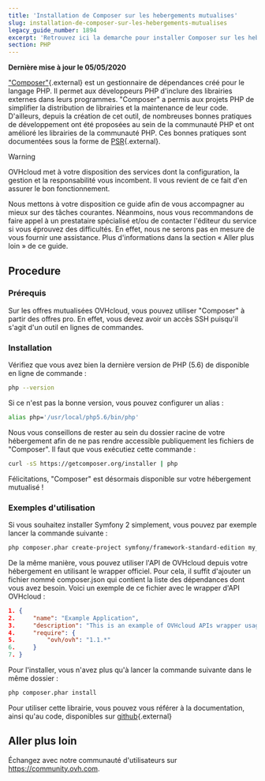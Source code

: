 ```yaml
---
title: 'Installation de Composer sur les hebergements mutualises'
slug: installation-de-composer-sur-les-hebergements-mutualises
legacy_guide_number: 1894
excerpt: 'Retrouvez ici la demarche pour installer Composer sur les hebergements mutualises.'
section: PHP
---
```


**Dernière mise à jour le 05/05/2020**

["Composer"](https://getcomposer.org/){.external} est un gestionnaire de dépendances créé pour le langage PHP. Il permet aux développeurs PHP d'inclure des librairies externes dans leurs programmes. "Composer" a permis aux projets PHP de simplifier la distribution de librairies et la maintenance de leur code. D'ailleurs, depuis la création de cet outil, de nombreuses bonnes pratiques de développement ont été proposées au sein de la communauté PHP et ont amélioré les librairies de la communauté PHP. Ces bonnes pratiques sont documentées sous la forme de [PSR](http://www.php-fig.org/){.external}.

> [!warning]
>
> OVHcloud met à votre disposition des services dont la configuration, la gestion et la responsabilité vous incombent. Il vous revient de ce fait d'en assurer le bon fonctionnement.
> 
> Nous mettons à votre disposition ce guide afin de vous accompagner au mieux sur des tâches courantes. Néanmoins, nous vous recommandons de faire appel à un prestataire spécialisé et/ou de contacter l'éditeur du service si vous éprouvez des difficultés. En effet, nous ne serons pas en mesure de vous fournir une assistance. Plus d'informations dans la section « Aller plus loin » de ce guide.
> 


## Procedure

### Prérequis
Sur les offres mutualisées OVHcloud, vous pouvez utiliser "Composer" à partir des offres pro. En effet, vous devez avoir un accès SSH puisqu'il s'agit d'un outil en lignes de commandes.


### Installation
Vérifiez que vous avez bien la dernière version de PHP (5.6) de disponible en ligne de commande :


```bash
php --version
```

Si ce n'est pas la bonne version, vous pouvez configurer un alias :


```bash
alias php='/usr/local/php5.6/bin/php'
```

Nous vous conseillons de rester au sein du dossier racine de votre hébergement afin de ne pas rendre accessible publiquement les fichiers de "Composer". Il faut que vous exécutiez cette commande :


```bash
curl -sS https://getcomposer.org/installer | php
```

Félicitations, "Composer" est désormais disponible sur votre hébergement mutualisé !


### Exemples d'utilisation
Si vous souhaitez installer Symfony 2 simplement, vous pouvez par exemple lancer la commande suivante :


```bash
php composer.phar create-project symfony/framework-standard-edition my_project_name "2.7.*"
```

De la même manière, vous pouvez utiliser l'API de OVHcloud depuis votre hébergement en utilisant le wrapper officiel. Pour cela, il suffit d'ajouter un fichier nommé composer.json qui contient la liste des dépendances dont vous avez besoin. Voici un exemple de ce fichier avec le wrapper d'API OVHcloud :


```json
1. {
2.     "name": "Example Application",
3.     "description": "This is an example of OVHcloud APIs wrapper usage",
4.     "require": {
5.         "ovh/ovh": "1.1.*"
6.     }
7. }
```

Pour l'installer, vous n'avez plus qu'à lancer la commande suivante dans le même dossier :


```bash
php composer.phar install
```

Pour utiliser cette librairie, vous pouvez vous référer à la documentation, ainsi qu'au code, disponibles sur [github](https://github.com/ovh/php-ovh){.external}


## Aller plus loin

Échangez avec notre communauté d'utilisateurs sur <https://community.ovh.com>.
